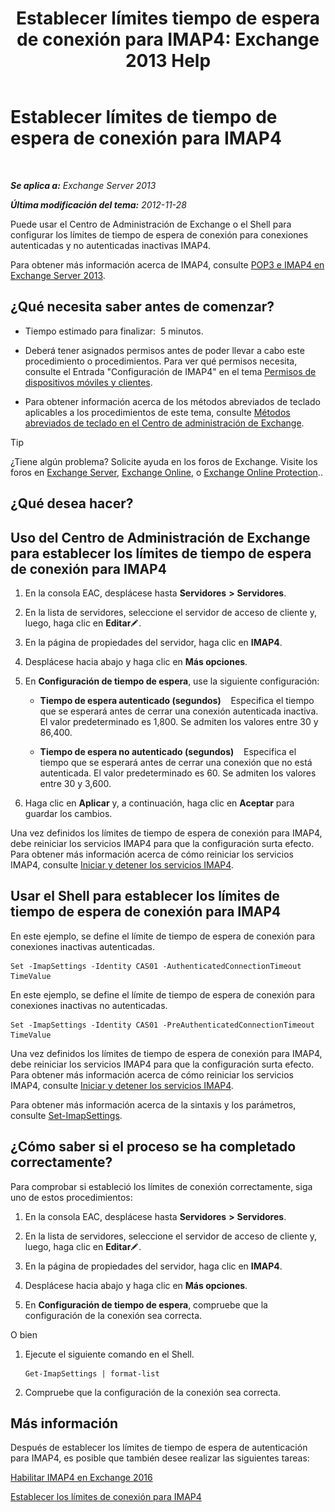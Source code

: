 ﻿---
title: 'Establecer límites tiempo de espera de conexión para IMAP4: Exchange 2013 Help'
TOCTitle: Establecer límites de tiempo de espera de conexión para IMAP4
ms:assetid: 6b6a5bd1-a878-4a70-8e21-14d5042a58f1
ms:mtpsurl: https://technet.microsoft.com/es-es/library/Aa998665(v=EXCHG.150)
ms:contentKeyID: 50556808
ms.date: 05/22/2018
mtps_version: v=EXCHG.150
ms.translationtype: MT
---

# Establecer límites de tiempo de espera de conexión para IMAP4

 

_**Se aplica a:** Exchange Server 2013_

_**Última modificación del tema:** 2012-11-28_

Puede usar el Centro de Administración de Exchange o el Shell para configurar los límites de tiempo de espera de conexión para conexiones autenticadas y no autenticadas inactivas IMAP4.

Para obtener más información acerca de IMAP4, consulte [POP3 e IMAP4 en Exchange Server 2013](pop3-and-imap4-in-exchange-server-2013-exchange-2013-help.md).

## ¿Qué necesita saber antes de comenzar?

  - Tiempo estimado para finalizar:  5 minutos.

  - Deberá tener asignados permisos antes de poder llevar a cabo este procedimiento o procedimientos. Para ver qué permisos necesita, consulte el Entrada "Configuración de IMAP4" en el tema [Permisos de dispositivos móviles y clientes](clients-and-mobile-devices-permissions-exchange-2013-help.md).

  - Para obtener información acerca de los métodos abreviados de teclado aplicables a los procedimientos de este tema, consulte [Métodos abreviados de teclado en el Centro de administración de Exchange](keyboard-shortcuts-in-the-exchange-admin-center-exchange-online-protection-help.md).


> [!TIP]
> ¿Tiene algún problema? Solicite ayuda en los foros de Exchange. Visite los foros en <A href="https://go.microsoft.com/fwlink/p/?linkid=60612">Exchange Server</A>, <A href="https://go.microsoft.com/fwlink/p/?linkid=267542">Exchange Online</A>, o <A href="https://go.microsoft.com/fwlink/p/?linkid=285351">Exchange Online Protection</A>..



## ¿Qué desea hacer?

## Uso del Centro de Administración de Exchange para establecer los límites de tiempo de espera de conexión para IMAP4

1.  En la consola EAC, desplácese hasta **Servidores** **\>** **Servidores**.

2.  En la lista de servidores, seleccione el servidor de acceso de cliente y, luego, haga clic en **Editar**![Icono Editar](images/Bb124582.6f53ccb2-1f13-4c02-bea0-30690e6ea71d(EXCHG.150).gif "Icono Editar").

3.  En la página de propiedades del servidor, haga clic en **IMAP4**.

4.  Desplácese hacia abajo y haga clic en **Más opciones**.

5.  En **Configuración de tiempo de espera**, use la siguiente configuración:
    
      - **Tiempo de espera autenticado (segundos)**    Especifica el tiempo que se esperará antes de cerrar una conexión autenticada inactiva. El valor predeterminado es 1,800. Se admiten los valores entre 30 y 86,400.
    
      - **Tiempo de espera no autenticado (segundos)**    Especifica el tiempo que se esperará antes de cerrar una conexión que no está autenticada. El valor predeterminado es 60. Se admiten los valores entre 30 y 3,600.

6.  Haga clic en **Aplicar** y, a continuación, haga clic en **Aceptar** para guardar los cambios.

Una vez definidos los límites de tiempo de espera de conexión para IMAP4, debe reiniciar los servicios IMAP4 para que la configuración surta efecto. Para obtener más información acerca de cómo reiniciar los servicios IMAP4, consulte [Iniciar y detener los servicios IMAP4](start-and-stop-the-imap4-services-exchange-2013-help.md).

## Usar el Shell para establecer los límites de tiempo de espera de conexión para IMAP4

En este ejemplo, se define el límite de tiempo de espera de conexión para conexiones inactivas autenticadas.

    Set -ImapSettings -Identity CAS01 -AuthenticatedConnectionTimeout TimeValue

En este ejemplo, se define el límite de tiempo de espera de conexión para conexiones inactivas no autenticadas.

    Set -ImapSettings -Identity CAS01 -PreAuthenticatedConnectionTimeout TimeValue

Una vez definidos los límites de tiempo de espera de conexión para IMAP4, debe reiniciar los servicios IMAP4 para que la configuración surta efecto. Para obtener más información acerca de cómo reiniciar los servicios IMAP4, consulte [Iniciar y detener los servicios IMAP4](start-and-stop-the-imap4-services-exchange-2013-help.md).

Para obtener más información acerca de la sintaxis y los parámetros, consulte [Set-ImapSettings](https://technet.microsoft.com/es-es/library/aa998252\(v=exchg.150\)).

## ¿Cómo saber si el proceso se ha completado correctamente?

Para comprobar si estableció los límites de conexión correctamente, siga uno de estos procedimientos:

1.  En la consola EAC, desplácese hasta **Servidores** **\>** **Servidores**.

2.  En la lista de servidores, seleccione el servidor de acceso de cliente y, luego, haga clic en **Editar**![Icono Editar](images/Bb124582.6f53ccb2-1f13-4c02-bea0-30690e6ea71d(EXCHG.150).gif "Icono Editar").

3.  En la página de propiedades del servidor, haga clic en **IMAP4**.

4.  Desplácese hacia abajo y haga clic en **Más opciones**.

5.  En **Configuración de tiempo de espera**, compruebe que la configuración de la conexión sea correcta.

O bien

1.  Ejecute el siguiente comando en el Shell.
    
        Get-ImapSettings | format-list

2.  Compruebe que la configuración de la conexión sea correcta.

## Más información

Después de establecer los límites de tiempo de espera de autenticación para IMAP4, es posible que también desee realizar las siguientes tareas:

[Habilitar IMAP4 en Exchange 2016](enable-imap4-in-exchange-2013-exchange-2013-help.md)

[Establecer los límites de conexión para IMAP4](set-connection-limits-for-imap4-exchange-2013-help.md)

